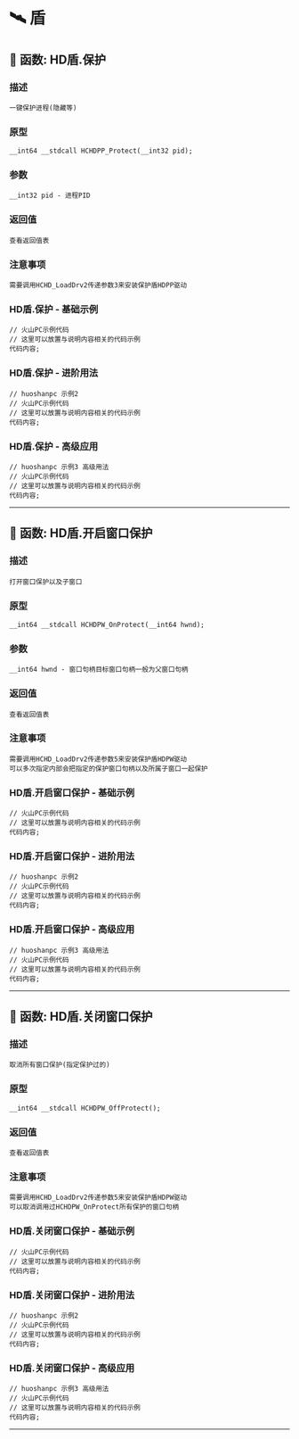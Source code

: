 # 🛰️ 盾
## 📌 函数: HD盾.保护
### 描述
```
一键保护进程(隐藏等)
```
### 原型
```
__int64 __stdcall HCHDPP_Protect(__int32 pid);
```
### 参数
```
__int32 pid - 进程PID
```
### 返回值
```
查看返回值表
```
### 注意事项
```
需要调用HCHD_LoadDrv2传递参数3来安装保护盾HDPP驱动
```
### HD盾.保护 - 基础示例
```
// 火山PC示例代码
// 这里可以放置与说明内容相关的代码示例
代码内容;
```
### HD盾.保护 - 进阶用法
```
// huoshanpc 示例2
// 火山PC示例代码
// 这里可以放置与说明内容相关的代码示例
代码内容;
```
### HD盾.保护 - 高级应用
```
// huoshanpc 示例3 高级用法
// 火山PC示例代码
// 这里可以放置与说明内容相关的代码示例
代码内容;
```

---
## 📌 函数: HD盾.开启窗口保护
### 描述
```
打开窗口保护以及子窗口
```
### 原型
```
__int64 __stdcall HCHDPW_OnProtect(__int64 hwnd);
```
### 参数
```
__int64 hwnd - 窗口句柄目标窗口句柄一般为父窗口句柄
```
### 返回值
```
查看返回值表
```
### 注意事项
```
需要调用HCHD_LoadDrv2传递参数5来安装保护盾HDPW驱动
可以多次指定内部会把指定的保护窗口句柄以及所属子窗口一起保护
```
### HD盾.开启窗口保护 - 基础示例
```
// 火山PC示例代码
// 这里可以放置与说明内容相关的代码示例
代码内容;
```
### HD盾.开启窗口保护 - 进阶用法
```
// huoshanpc 示例2
// 火山PC示例代码
// 这里可以放置与说明内容相关的代码示例
代码内容;
```
### HD盾.开启窗口保护 - 高级应用
```
// huoshanpc 示例3 高级用法
// 火山PC示例代码
// 这里可以放置与说明内容相关的代码示例
代码内容;
```

---
## 📌 函数: HD盾.关闭窗口保护
### 描述
```
取消所有窗口保护(指定保护过的)
```
### 原型
```
__int64 __stdcall HCHDPW_OffProtect();
```
### 返回值
```
查看返回值表
```
### 注意事项
```
需要调用HCHD_LoadDrv2传递参数5来安装保护盾HDPW驱动
可以取消调用过HCHDPW_OnProtect所有保护的窗口句柄
```
### HD盾.关闭窗口保护 - 基础示例
```
// 火山PC示例代码
// 这里可以放置与说明内容相关的代码示例
代码内容;
```
### HD盾.关闭窗口保护 - 进阶用法
```
// huoshanpc 示例2
// 火山PC示例代码
// 这里可以放置与说明内容相关的代码示例
代码内容;
```
### HD盾.关闭窗口保护 - 高级应用
```
// huoshanpc 示例3 高级用法
// 火山PC示例代码
// 这里可以放置与说明内容相关的代码示例
代码内容;
```

---
